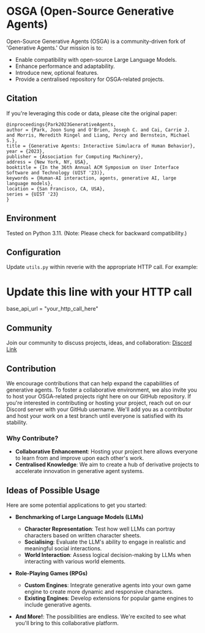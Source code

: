 # OSGA (Open-Source Generative Agents)

Open-Source Generative Agents (OSGA) is a community-driven fork of 'Generative Agents.' Our mission is to:

- Enable compatibility with open-source Large Language Models.
- Enhance performance and adaptability.
- Introduce new, optional features.
- Provide a centralised repository for OSGA-related projects.

## Citation

If you're leveraging this code or data, please cite the original paper:
```
@inproceedings{Park2023GenerativeAgents,
author = {Park, Joon Sung and O'Brien, Joseph C. and Cai, Carrie J. and Morris, Meredith Ringel and Liang, Percy and Bernstein, Michael S.},
title = {Generative Agents: Interactive Simulacra of Human Behavior},
year = {2023},
publisher = {Association for Computing Machinery},
address = {New York, NY, USA},
booktitle = {In the 36th Annual ACM Symposium on User Interface Software and Technology (UIST '23)},
keywords = {Human-AI interaction, agents, generative AI, large language models},
location = {San Francisco, CA, USA},
series = {UIST '23}
}
```

## Environment

Tested on Python 3.11. (Note: Please check for backward compatibility.)

## Configuration

Update `utils.py` within reverie with the appropriate HTTP call. For example:

# Update this line with your HTTP call
base_api_url = "your_http_call_here"

## Community

Join our community to discuss projects, ideas, and collaboration: [Discord Link](https://discord.gg/GefGyX4qT6)

## Contribution

We encourage contributions that can help expand the capabilities of generative agents. To foster a collaborative environment, we also invite you to host your OSGA-related projects right here on our GitHub repository.
If you're interested in contributing or hosting your project, reach out on our Discord server with your GitHub username. We'll add you as a contributor and host your work on a test branch until everyone is satisfied with its stability.

### Why Contribute?

- **Collaborative Enhancement**: Hosting your project here allows everyone to learn from and improve upon each other's work.
- **Centralised Knowledge**: We aim to create a hub of derivative projects to accelerate innovation in generative agent systems.

## Ideas of Possible Usage

Here are some potential applications to get you started:

- **Benchmarking of Large Language Models (LLMs)**
  - **Character Representation**: Test how well LLMs can portray characters based on written character sheets.
  - **Socialising**: Evaluate the LLM's ability to engage in realistic and meaningful social interactions.
  - **World Interaction**: Assess logical decision-making by LLMs when interacting with various world elements.

- **Role-Playing Games (RPGs)**
  - **Custom Engines**: Integrate generative agents into your own game engine to create more dynamic and responsive characters.
  - **Existing Engines**: Develop extensions for popular game engines to include generative agents.

- **And More!**: The possibilities are endless. We're excited to see what you'll bring to this collaborative platform.
